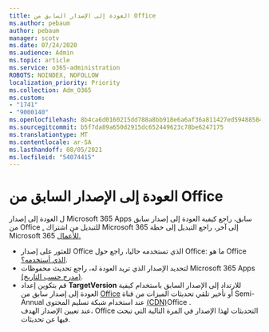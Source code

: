 ```yaml
---
title: العودة إلى الإصدار السابق من Office
ms.author: pebaum
author: pebaum
manager: scotv
ms.date: 07/24/2020
ms.audience: Admin
ms.topic: article
ms.service: o365-administration
ROBOTS: NOINDEX, NOFOLLOW
localization_priority: Priority
ms.collection: Adm_O365
ms.custom:
- "1741"
- "9000140"
ms.openlocfilehash: 8b4ca6d0160215dd788a8bb918e6a6af36a811427ed594885843140cc1727c16
ms.sourcegitcommit: b5f7da89a650d2915dc652449623c78be6247175
ms.translationtype: MT
ms.contentlocale: ar-SA
ms.lasthandoff: 08/05/2021
ms.locfileid: "54074415"
---
```

# <a name="roll-back-to-an-earlier-build-of-office"></a>العودة إلى الإصدار السابق من Office

ل العودة إلى إصدار Microsoft 365 Apps سابق، راجع كيفية العودة إلى إصدار سابق من Office [.](https://support.microsoft.com/help/2770432/how-to-revert-to-an-earlier-version-of-office-2013-or-office-2016-clic) للتبديل من اشتراك Microsoft 365 إلى آخر، راجع التبديل إلى خطة Microsoft 365 [للأعمال.](https://docs.microsoft.com/office365/admin/subscriptions-and-billing/switch-to-a-different-plan)

- للعثور على إصدار Office الذي تستخدمه حاليا، راجع حول Office: ما هو Office [الذي أستخدمه؟](https://support.office.com/article/about-office-what-version-of-office-am-i-using-932788b8-a3ce-44bf-bb09-e334518b8b19).
- لتحديد الإصدار الذي تريد العودة له، راجع تحديث محفوظات Microsoft 365 Apps [(مدرج حسب التاريخ)](https://docs.microsoft.com/officeupdates/update-history-office365-proplus-by-date?redirectSourcePath=%252fen-us%252farticle%252fae942449-1fca-4484-898b-a933ea23def7).
- قم بتكوين إعداد **TargetVersion** للارتداد إلى الإصدار السابق باستخدام كيفية العودة إلى إصدار سابق من [Office](https://support.microsoft.com/help/2770432/how-to-revert-to-an-earlier-version-of-office-2013-or-office-2016-clic) أو تأخير تلقي تحديثات الميزات من قناة Semi-Annual عند استخدام شبكة تسليم المحتوى [(CDN)](https://docs.microsoft.com/deployoffice/delay-receiving-feature-updates-from-deferred-channel-for-office-365-proplus#delay-receiving-feature-updates-from-semi-annual-channel-when-using-the-office-content-delivery-network-cdn)Office .</br>
    عند تعيين الإصدار الهدف، Office التحديثات لهذا الإصدار في المرة التالية التي تبحث فيها عن تحديثات.